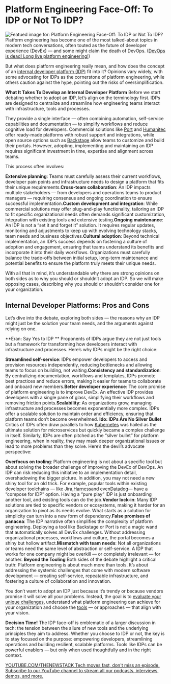 # Platform Engineering Face-Off: To IDP or Not To IDP?
![Featued image for: Platform Engineering Face-Off: To IDP or Not To IDP?](https://cdn.thenewstack.io/media/2025/01/2a3e64d9-platform-engineering-faceoff-1024x576.jpg)
Platform engineering has become one of the most talked-about topics in modern tech conversations, often touted as the future of developer experience (DevEx) — and some might claim the death of DevOps. ([DevOps is dead! Long live platform engineering!](https://thenewstack.io/devops-is-dead-embrace-platform-engineering))

But what does platform engineering really mean, and how does the concept of an [internal developer platform (IDP)](https://thenewstack.io/platform-engineering/) fit into it? Opinions vary widely, with some advocating for IDPs as the cornerstone of platform engineering, while others caution against the hype, pointing out the risks of oversimplification.

**What It Takes To Develop an Internal Developer Platform**
Before we start debating whether to adopt an IDP, let’s align on the terminology first. IDPs are designed to centralize and streamline how engineering teams interact with infrastructure, tools and processes.

They provide a single interface — often combining automation, self-service capabilities and documentation — to simplify workflows and reduce cognitive load for developers. Commercial solutions like [Port](https://www.getport.io/?utm_content=inline+mention) and [Humanitec](https://humanitec.com/?utm_content=inline+mention) offer ready-made platforms with robust support and integrations, while open source options such as [Backstage](https://thenewstack.io/spotifys-backstage-a-strategic-guide/) allow teams to customize and build their portals. However, adopting, implementing and maintaining an IDP requires significant investment in time, expertise and alignment across teams.

This process often involves:

**Extensive planning**: Teams must carefully assess their current workflows, developer pain points and infrastructure needs to design a platform that fits their unique requirements.**Cross-team collaboration**: An IDP impacts multiple stakeholders — from developers and operations teams to product managers — requiring consensus and ongoing coordination to ensure successful implementation.**Custom development and integration**: While commercial solutions may offer plug-and-play functionality, tailoring an IDP to fit specific organizational needs often demands significant customization, integration with existing tools and extensive testing.**Ongoing maintenance**: An IDP is not a “set it and forget it” solution. It requires regular updates, monitoring and adjustments to keep up with evolving technology stacks, team needs and business objectives.**Cultural adoption**: Beyond technical implementation, an IDP’s success depends on fostering a culture of adoption and engagement, ensuring that teams understand its benefits and incorporate it into their daily workflows.
Organizations must carefully balance the trade-offs between initial setup, long-term maintenance and potential benefits to ensure the platform truly meets their unique needs.

With all that in mind, it’s understandable why there are strong opinions on both sides as to why you should or shouldn’t adopt an IDP. So we will make opposing cases, describing why you should or shouldn’t consider one for your organization.

## Internal Developer Platforms: Pros and Cons
Let’s dive into the debate, exploring both sides — the reasons why an IDP might just be the solution your team needs, and the arguments against relying on one.

**Eran: Say Yes to IDP **
Proponents of IDPs argue they are not just tools but a framework for transforming how developers interact with infrastructure and processes. Here’s why IDPs might be the right choice:

**Streamlined self-service**: IDPs empower developers to access and provision resources independently, reducing bottlenecks and allowing teams to focus on building, not waiting.**Consistency and standardization**: By centralizing documentation, workflows and templates, IDPs promote best practices and reduce errors, making it easier for teams to collaborate and onboard new members.**Better developer experience**: The core promise of platform engineering is to improve DevEx. An effective IDP provides developers with a single pane of glass, simplifying their workflows and removing friction points.**Scalability**: As organizations grow, managing infrastructure and processes becomes exponentially more complex. IDPs offer a scalable solution to maintain order and efficiency, ensuring that platform teams don’t become overwhelmed.
**Ido: IDPs Are No Silver Bullet**
Critics of IDPs often draw parallels to how [Kubernetes](https://roadmap.sh/kubernetes) was hailed as the ultimate solution for microservices but quickly became a complex challenge in itself. Similarly, IDPs are often pitched as the “silver bullet” for platform engineering, when in reality, they may mask deeper organizational issues or lead to more problems than they solve. Here’s the devil’s advocate perspective:

**Overfocus on tooling**: Platform engineering is not about a specific tool but about solving the broader challenge of improving the DevEx of DevOps. An IDP can risk reducing this initiative to an implementation detail, overshadowing the bigger picture. In addition, you may not need a new shiny tool for an old trick. For example, popular tools within existing developer toolchains — like Jira,[Harness](https://harness.io/products/continuous-integration?utm_content=inline+mention)and even[Datadog](https://www.datadoghq.com/?utm_content=inline+mention)— have a “compose for IDP” option. Having a “pure play” IDP is just onboarding another tool, and existing tools can do the job.**Vendor lock-in**: Many IDP solutions are tied to specific vendors or ecosystems, making it harder for an organization to pivot as its needs evolve. What starts as a solution for simplicity can turn into a new form of dependency.**False promises of panacea**: The IDP narrative often simplifies the complexity of platform engineering. Deploying a tool like Backstage or Port is not a magic wand that automatically solves all DevEx challenges. Without addressing organizational processes, workflows and culture, the portal becomes a shiny but hollow artifact.**Mismatch with team needs**: Not all organizations or teams need the same level of abstraction or self-service. A IDP that works for one company might be overkill — or completely irrelevant — for another.
**Beyond the Tooling**
Both sides of the debate highlight a critical truth: Platform engineering is about much more than tools. It’s about addressing the systemic challenges that come with modern software development — creating self-service, repeatable infrastructure, and fostering a culture of collaboration and innovation.

You don’t want to adopt an IDP just because it’s trendy or because vendors promise it will solve all your problems. Instead, the goal is to [evaluate your unique challenges](https://thenewstack.io/the-2024-state-of-platform-engineering-fledgling-at-best/), understand what platform engineering can achieve for your organization and choose the [tools](https://thenewstack.io/platform-engineering-it-is-all-about-the-tooling/) — or approaches — that align with your vision.

**Decision Time!**
The IDP face-off is emblematic of a larger discussion in tech: the tension between the allure of new tools and the underlying principles they aim to address. Whether you choose to IDP or not, the key is to stay focused on the purpose: empowering developers, streamlining operations and building resilient, scalable platforms. Tools like IDPs can be powerful enablers — but only when used thoughtfully and in the right context.

[
YOUTUBE.COM/THENEWSTACK
Tech moves fast, don't miss an episode. Subscribe to our YouTube
channel to stream all our podcasts, interviews, demos, and more.
](https://youtube.com/thenewstack?sub_confirmation=1)